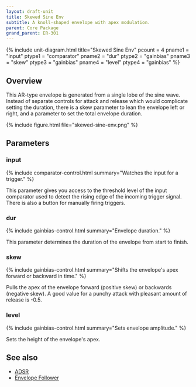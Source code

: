 ```yaml
---
layout: draft-unit
title: Skewed Sine Env
subtitle: A knoll-shaped envelope with apex modulation.
parent: Core Package
grand_parent: ER-301
---
```


{% include unit-diagram.html 
title="Skewed Sine Env"
pcount = 4
pname1 = "input"
ptype1 = "comparator"
pname2 = "dur"
ptype2 = "gainbias"
pname3 = "skew"
ptype3 = "gainbias"
pname4 = "level"
ptype4 = "gainbias"
%}

## Overview

This AR-type envelope is generated from a single lobe of the sine wave.  Instead of separate controls for attack and release which would complicate setting the duration, there is a skew parameter to lean the envelope left or right, and a parameter to set the total envelope duration.

{% include figure.html
file="skewed-sine-env.png"
%}

## Parameters

### input
{% include comparator-control.html summary="Watches the input for a trigger." %}

This parameter gives you access to the threshold level of the input comparator used to detect the rising edge of the incoming trigger signal.  There is also a button for manually firing triggers.

### dur
{% include gainbias-control.html summary="Envelope duration." %}

This parameter determines the duration of the envelope from start to finish.

### skew
{% include gainbias-control.html summary="Shifts the envelope's apex forward or backward in time." %}

Pulls the apex of the envelope forward (positive skew) or backwards (negative skew).  A good value for a punchy attack with pleasant amount of release is -0.5.

### level
{% include gainbias-control.html summary="Sets envelope amplitude." %}

Sets the height of the envelope's apex.

## See also

* [ADSR](adsr)
* [Envelope Follower](envelope-follower)